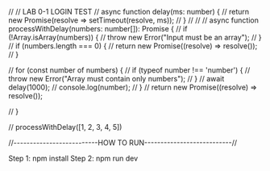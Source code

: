 // // LAB 0-1 LOGIN TEST
// async function delay(ms: number) {
//   return new Promise(resolve => setTimeout(resolve, ms));
// }
// // 
// async function processWithDelay(numbers: number[]): Promise<void> {
//   if (!Array.isArray(numbers)) {
//     throw new Error("Input must be an array");
//   }
//   if (numbers.length === 0) {
//     return new Promise((resolve) => resolve());
//   }

//   for (const number of numbers) {
//     if (typeof number !== 'number') {
//       throw new Error("Array must contain only numbers");
//     }
//     await delay(1000);
//     console.log(number);
//   }
//   return new Promise((resolve) => resolve());

// }

// processWithDelay([1, 2, 3, 4, 5])

//--------------------------HOW TO RUN---------------------------//

Step 1: npm install
Step 2: npm run dev

